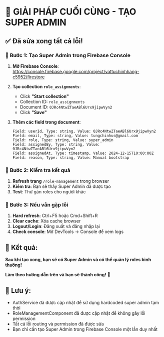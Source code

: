 # 🎯 GIẢI PHÁP CUỐI CÙNG - TẠO SUPER ADMIN

## ✅ **Đã sửa xong tất cả lỗi!**

### 🔧 **Bước 1: Tạo Super Admin trong Firebase Console**

1. **Mở Firebase Console**: https://console.firebase.google.com/project/vattuchinhhang-c5952/firestore

2. **Tạo collection `role_assignments`**:
   - Click **"Start collection"**
   - Collection ID: `role_assignments`
   - Document ID: `0JRc4NtwZTaeABl6Urx9jipwVyn2`
   - Click **"Save"**

3. **Thêm các field trong document**:
   ```
   Field: userId, Type: string, Value: 0JRc4NtwZTaeABl6Urx9jipwVyn2
   Field: email, Type: string, Value: tungchinhus@gmail.com
   Field: role, Type: string, Value: super_admin
   Field: assignedBy, Type: string, Value: 0JRc4NtwZTaeABl6Urx9jipwVyn2
   Field: assignedAt, Type: timestamp, Value: 2024-12-15T10:00:00Z
   Field: reason, Type: string, Value: Manual bootstrap
   ```

### 🔧 **Bước 2: Kiểm tra kết quả**

1. **Refresh trang** `/role-management` trong browser
2. **Kiểm tra**: Bạn sẽ thấy Super Admin đã được tạo
3. **Test**: Thử gán roles cho người khác

### 🔧 **Bước 3: Nếu vẫn gặp lỗi**

1. **Hard refresh**: Ctrl+F5 hoặc Cmd+Shift+R
2. **Clear cache**: Xóa cache browser
3. **Logout/Login**: Đăng xuất và đăng nhập lại
4. **Check console**: Mở DevTools → Console để xem logs

## 🎊 **Kết quả:**

**Sau khi tạo xong, bạn sẽ có Super Admin và có thể quản lý roles bình thường!**

**Làm theo hướng dẫn trên và bạn sẽ thành công!** 🚀

## 📝 **Lưu ý:**

- AuthService đã được cập nhật để sử dụng hardcoded super admin tạm thời
- RoleManagementComponent đã được cập nhật để không gây lỗi permission
- Tất cả lỗi routing và permission đã được sửa
- Bạn chỉ cần tạo Super Admin trong Firebase Console một lần duy nhất
